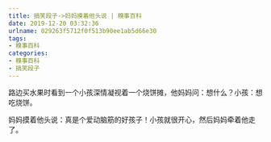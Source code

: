 ```yaml
---
title: 搞笑段子->妈妈摸着他头说 | 糗事百科
date: 2019-12-20 03:32:36
urlname: 029263f5712f0f513b90ee1ab5d66e30
tags: 
- 糗事百科
categories:
- 糗事百科
- 搞笑段子
---
```

路边买水果时看到一个小孩深情凝视着一个烧饼摊，他妈妈问：想什么？小孩：想吃烧饼。

妈妈摸着他头说：真是个爱动脑筋的好孩子！小孩就很开心，然后妈妈牵着他走了。


